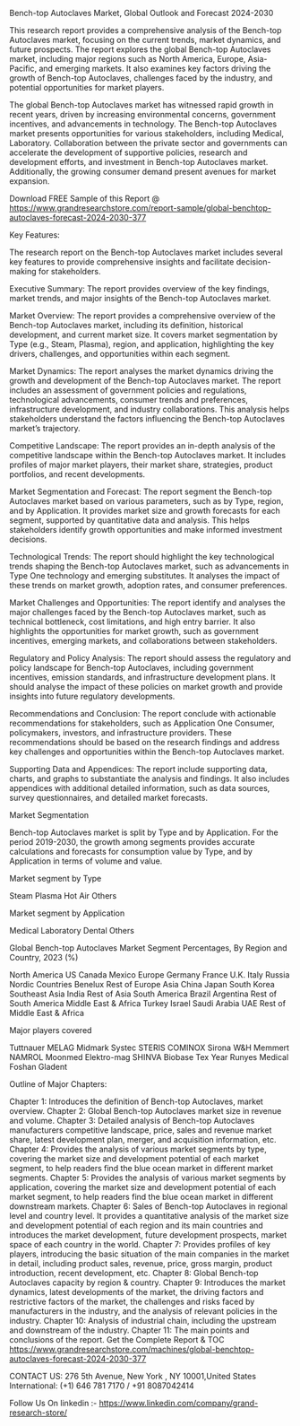 Bench-top Autoclaves Market, Global Outlook and Forecast 2024-2030

This research report provides a comprehensive analysis of the Bench-top Autoclaves market, focusing on the current trends, market dynamics, and future prospects. The report explores the global Bench-top Autoclaves market, including major regions such as North America, Europe, Asia-Pacific, and emerging markets. It also examines key factors driving the growth of Bench-top Autoclaves, challenges faced by the industry, and potential opportunities for market players.

The global Bench-top Autoclaves market has witnessed rapid growth in recent years, driven by increasing environmental concerns, government incentives, and advancements in technology. The Bench-top Autoclaves market presents opportunities for various stakeholders, including Medical, Laboratory. Collaboration between the private sector and governments can accelerate the development of supportive policies, research and development efforts, and investment in Bench-top Autoclaves market. Additionally, the growing consumer demand present avenues for market expansion.

Download FREE Sample of this Report @ https://www.grandresearchstore.com/report-sample/global-benchtop-autoclaves-forecast-2024-2030-377

Key Features:

The research report on the Bench-top Autoclaves market includes several key features to provide comprehensive insights and facilitate decision-making for stakeholders.

Executive Summary: The report provides overview of the key findings, market trends, and major insights of the Bench-top Autoclaves market.

Market Overview: The report provides a comprehensive overview of the Bench-top Autoclaves market, including its definition, historical development, and current market size. It covers market segmentation by Type (e.g., Steam, Plasma), region, and application, highlighting the key drivers, challenges, and opportunities within each segment.

Market Dynamics: The report analyses the market dynamics driving the growth and development of the Bench-top Autoclaves market. The report includes an assessment of government policies and regulations, technological advancements, consumer trends and preferences, infrastructure development, and industry collaborations. This analysis helps stakeholders understand the factors influencing the Bench-top Autoclaves market’s trajectory.

Competitive Landscape: The report provides an in-depth analysis of the competitive landscape within the Bench-top Autoclaves market. It includes profiles of major market players, their market share, strategies, product portfolios, and recent developments.

Market Segmentation and Forecast: The report segment the Bench-top Autoclaves market based on various parameters, such as by Type, region, and by Application. It provides market size and growth forecasts for each segment, supported by quantitative data and analysis. This helps stakeholders identify growth opportunities and make informed investment decisions.

Technological Trends: The report should highlight the key technological trends shaping the Bench-top Autoclaves market, such as advancements in Type One technology and emerging substitutes. It analyses the impact of these trends on market growth, adoption rates, and consumer preferences.

Market Challenges and Opportunities: The report identify and analyses the major challenges faced by the Bench-top Autoclaves market, such as technical bottleneck, cost limitations, and high entry barrier. It also highlights the opportunities for market growth, such as government incentives, emerging markets, and collaborations between stakeholders.

Regulatory and Policy Analysis: The report should assess the regulatory and policy landscape for Bench-top Autoclaves, including government incentives, emission standards, and infrastructure development plans. It should analyse the impact of these policies on market growth and provide insights into future regulatory developments.

Recommendations and Conclusion: The report conclude with actionable recommendations for stakeholders, such as Application One Consumer, policymakers, investors, and infrastructure providers. These recommendations should be based on the research findings and address key challenges and opportunities within the Bench-top Autoclaves market.

Supporting Data and Appendices: The report include supporting data, charts, and graphs to substantiate the analysis and findings. It also includes appendices with additional detailed information, such as data sources, survey questionnaires, and detailed market forecasts.

Market Segmentation

Bench-top Autoclaves market is split by Type and by Application. For the period 2019-2030, the growth among segments provides accurate calculations and forecasts for consumption value by Type, and by Application in terms of volume and value.

Market segment by Type

Steam
Plasma
Hot Air
Others

Market segment by Application

Medical
Laboratory
Dental
Others

Global Bench-top Autoclaves Market Segment Percentages, By Region and Country, 2023 (%)

North America
US
Canada
Mexico
Europe
Germany
France
U.K.
Italy
Russia
Nordic Countries
Benelux
Rest of Europe
Asia
China
Japan
South Korea
Southeast Asia
India
Rest of Asia
South America
Brazil
Argentina
Rest of South America
Middle East & Africa
Turkey
Israel
Saudi Arabia
UAE
Rest of Middle East & Africa

Major players covered

Tuttnauer
MELAG
Midmark
Systec
STERIS
COMINOX
Sirona
W&H
Memmert
NAMROL
Moonmed
Elektro-mag
SHINVA
Biobase
Tex Year
Runyes Medical
Foshan Gladent

Outline of Major Chapters:

Chapter 1: Introduces the definition of Bench-top Autoclaves, market overview.
Chapter 2: Global Bench-top Autoclaves market size in revenue and volume.
Chapter 3: Detailed analysis of Bench-top Autoclaves manufacturers competitive landscape, price, sales and revenue market share, latest development plan, merger, and acquisition information, etc.
Chapter 4: Provides the analysis of various market segments by type, covering the market size and development potential of each market segment, to help readers find the blue ocean market in different market segments.
Chapter 5: Provides the analysis of various market segments by application, covering the market size and development potential of each market segment, to help readers find the blue ocean market in different downstream markets.
Chapter 6: Sales of Bench-top Autoclaves in regional level and country level. It provides a quantitative analysis of the market size and development potential of each region and its main countries and introduces the market development, future development prospects, market space of each country in the world.
Chapter 7: Provides profiles of key players, introducing the basic situation of the main companies in the market in detail, including product sales, revenue, price, gross margin, product introduction, recent development, etc.
Chapter 8: Global Bench-top Autoclaves capacity by region & country.
Chapter 9: Introduces the market dynamics, latest developments of the market, the driving factors and restrictive factors of the market, the challenges and risks faced by manufacturers in the industry, and the analysis of relevant policies in the industry.
Chapter 10: Analysis of industrial chain, including the upstream and downstream of the industry.
Chapter 11: The main points and conclusions of the report.
Get the Complete Report & TOC https://www.grandresearchstore.com/machines/global-benchtop-autoclaves-forecast-2024-2030-377

CONTACT US:
276 5th Avenue, New York , NY 10001,United States
International: (+1) 646 781 7170 / +91 8087042414

Follow Us On linkedin :- https://www.linkedin.com/company/grand-research-store/
